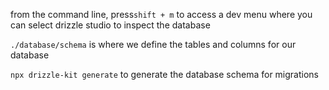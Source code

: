 from the command line, press`shift + m` to access a dev menu where you can select drizzle studio to inspect the database

`./database/schema` is where we define the tables and columns for our database

`npx drizzle-kit generate` to generate the database schema for migrations
